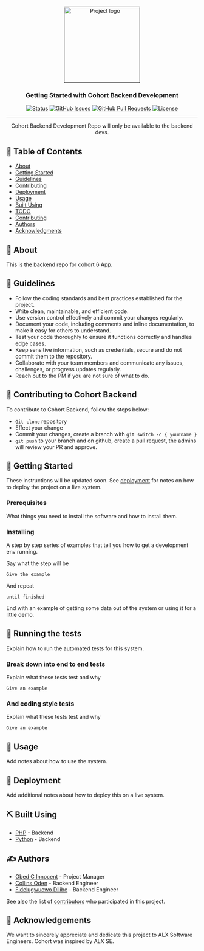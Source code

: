 <p align="center">
  <a href="" rel="noopener">
 <img width=200px height=200px src="https://i.imgur.com/6wj0hh6.jpg" alt="Project logo"></a>
</p>

<h3 align="center">Getting Started with Cohort Backend Development</h3>

<div align="center">

[![Status](https://img.shields.io/badge/status-active-success.svg)]()
[![GitHub Issues](https://img.shields.io/github/issues/kylelobo/The-Documentation-Compendium.svg)](https://github.com/Cohort6-lab/Cohort-Backend-Dev/issues)
[![GitHub Pull Requests](https://img.shields.io/github/issues-pr/kylelobo/The-Documentation-Compendium.svg)](https://github.com/Cohort6-lab/Cohort-Backend-Dev/pulls)
[![License](https://img.shields.io/badge/license-MIT-blue.svg)](/LICENSE)

</div>

---

<p align="center"> Cohort Backend Development Repo will only be available to the backend devs.
    <br>
</p>

## 📝 Table of Contents

- [About](#about)
- [Getting Started](#getting_started)
- [Guidelines](#guidelines)
- [Contributing](#contributing)
- [Deployment](#deployment)
- [Usage](#usage)
- [Built Using](#built_using)
- [TODO](../TODO.md)
- [Contributing](../CONTRIBUTING.md)
- [Authors](#authors)
- [Acknowledgments](#acknowledgement)

## 🧐 About <a name = "about"></a>
This is the backend repo for cohort 6 App. 

## 🏁 Guidelines <a name = "getting_started"></a>
- Follow the coding standards and best practices established for the project.
- Write clean, maintainable, and efficient code.
- Use version control effectively and commit your changes regularly.
- Document your code, including comments and inline documentation, to make it easy for others to understand.
- Test your code thoroughly to ensure it functions correctly and handles edge cases.
- Keep sensitive information, such as credentials, secure and do not commit them to the repository.
- Collaborate with your team members and communicate any issues, challenges, or progress updates regularly.
- Reach out to the PM if you are not sure of what to do.

## 🏁 Contributing to Cohort Backend <a name = "contributing"></a>
To contribute to Cohort Backend, follow the steps below:
- ``` Git clone ``` repository
- Effect your change
- Commit your changes, create a branch with ```git switch -c { yourname } ```
- ``` git push ``` to your branch and on github, create a pull request, the admins will review your PR and approve.

## 🏁 Getting Started <a name = "getting_started"></a>

These instructions will be updated soon. See [deployment](#deployment) for notes on how to deploy the project on a live system.

### Prerequisites

What things you need to install the software and how to install them.



### Installing

A step by step series of examples that tell you how to get a development env running.

Say what the step will be

```
Give the example
```

And repeat

```
until finished
```

End with an example of getting some data out of the system or using it for a little demo.



## 🔧 Running the tests <a name = "tests"></a>

Explain how to run the automated tests for this system.

### Break down into end to end tests

Explain what these tests test and why

```
Give an example
```

### And coding style tests

Explain what these tests test and why

```
Give an example
```

## 🎈 Usage <a name="usage"></a>

Add notes about how to use the system.

## 🚀 Deployment <a name = "deployment"></a>

Add additional notes about how to deploy this on a live system.

## ⛏️ Built Using <a name = "built_using"></a>

- [PHP](https://www.php.net/) - Backend
- [Python](https://python.org/) - Backend

## ✍️ Authors <a name = "authors"></a>

- [Obed C Innocent](https://github.com/obed4life) - Project Manager
- [Collins Oden](https://github.com/collinsoden22) - Backend Engineer
- [Fidelugwuowo Dilibe](https://github.com/Ddilibe) - Backend Engineer

See also the list of [contributors](https://github.com/Cohort6-lab/Cohort-Backend-Dev/contributors) who participated in this project.

## 🎉 Acknowledgements <a name = "acknowledgement"></a>

We want to sincerely appreciate and dedicate this project to ALX Software Engineers.
Cohort was inspired by ALX SE.
